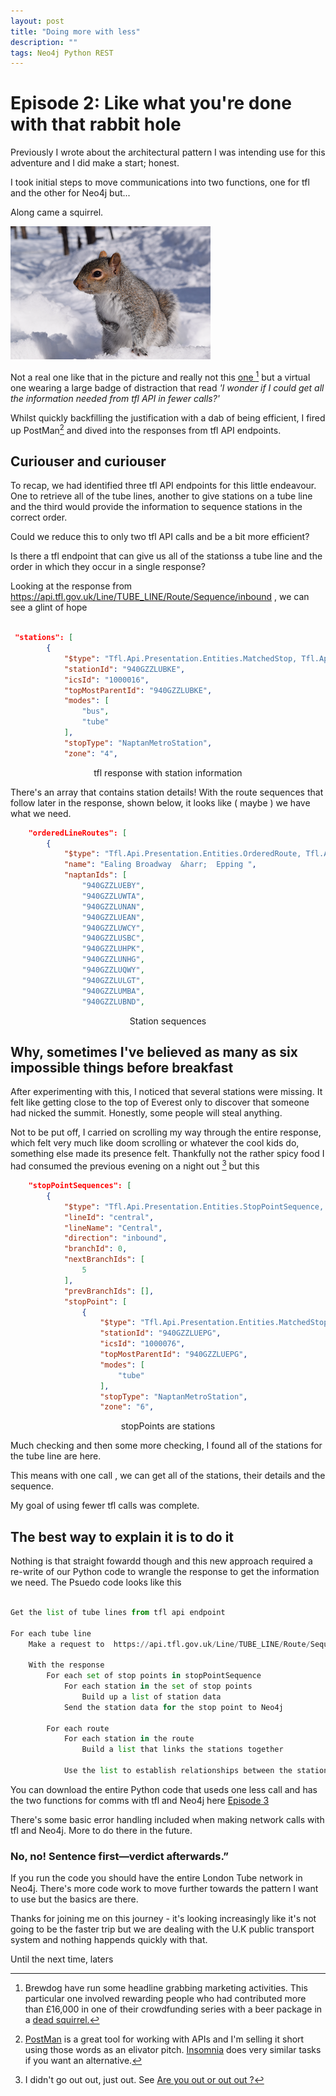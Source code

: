 ```yaml
---
layout: post
title: "Doing more with less"
description: ""
tags: Neo4j Python REST 
---
```



# Episode 2: Like what you're done with that rabbit hole



Previously I wrote about the architectural pattern I was intending use for this adventure and I did make a start; honest.

I took initial steps to move communications into two functions, one for tfl and the other for Neo4j but...

Along came a squirrel.

![Gosh it's cute](/img/tflTube/squirrel_snow.jpg)

 Not a real one like that in the picture and really not this [one ](https://www.independent.co.uk/life-style/food-and-drink/brewdog-worlds-strongest-beer-squirrel-bottle-the-end-of-history-a7436201.html) [^1] but a virtual one wearing a large badge of distraction that read  _'I wonder if I could get all the information needed from tfl API in fewer calls?'_

Whilst quickly backfilling the justification with a dab of being efficient, I fired up PostMan[^2] and dived into the responses from tfl API endpoints. 

## Curiouser and curiouser

To recap, we had identified three tfl API endpoints for this little endeavour.  One to retrieve all of the tube lines, another to give stations on a tube line and the third would provide the information to sequence stations in the correct order.  

Could we reduce this to only two tfl API calls and be a bit more efficient?

Is there a tfl endpoint that can give us all of the stationss a tube line and the order in which they occur in a single response?

Looking at the response from https://api.tfl.gov.uk/Line/TUBE_LINE/Route/Sequence/inbound , we can see a glint of hope 

```json

 "stations": [
        {
            "$type": "Tfl.Api.Presentation.Entities.MatchedStop, Tfl.Api.Presentation.Entities",
            "stationId": "940GZZLUBKE",
            "icsId": "1000016",
            "topMostParentId": "940GZZLUBKE",
            "modes": [
                "bus",
                "tube"
            ],
            "stopType": "NaptanMetroStation",
            "zone": "4",

``` 
<p style="text-align: center;">tfl response with station information</p>


There's an array that contains station details! With the route sequences that follow later in the response, shown below, it looks like ( maybe ) we have what we need.

```json
    "orderedLineRoutes": [
        {
            "$type": "Tfl.Api.Presentation.Entities.OrderedRoute, Tfl.Api.Presentation.Entities",
            "name": "Ealing Broadway  &harr;  Epping ",
            "naptanIds": [
                "940GZZLUEBY",
                "940GZZLUWTA",
                "940GZZLUNAN",
                "940GZZLUEAN",
                "940GZZLUWCY",
                "940GZZLUSBC",
                "940GZZLUHPK",
                "940GZZLUNHG",
                "940GZZLUQWY",
                "940GZZLULGT",
                "940GZZLUMBA",
                "940GZZLUBND",
```
<p style="text-align: center;"> Station sequences</p>


## Why, sometimes I've believed as many as six impossible things before breakfast

After experimenting with this, I noticed that several stations were missing.  It felt like getting close to the top of Everest only to discover that someone had nicked the summit.  Honestly, some people will steal anything. 

Not to be put off, I carried on scrolling my way through the entire response, which felt very much like doom scrolling or whatever the cool kids do, something else made its presence felt. Thankfully not the rather spicy food I had consumed the previous evening on a night out [^3] but this 

```json
    "stopPointSequences": [
        {
            "$type": "Tfl.Api.Presentation.Entities.StopPointSequence, Tfl.Api.Presentation.Entities",
            "lineId": "central",
            "lineName": "Central",
            "direction": "inbound",
            "branchId": 0,
            "nextBranchIds": [
                5
            ],
            "prevBranchIds": [],
            "stopPoint": [
                {
                    "$type": "Tfl.Api.Presentation.Entities.MatchedStop, Tfl.Api.Presentation.Entities",
                    "stationId": "940GZZLUEPG",
                    "icsId": "1000076",
                    "topMostParentId": "940GZZLUEPG",
                    "modes": [
                        "tube"
                    ],
                    "stopType": "NaptanMetroStation",
                    "zone": "6",
```
<p style="text-align: center;"> stopPoints are stations</p>

Much checking and then some more checking, I found all of the stations for the tube line are here.

This means with one call , we can get all of the stations, their details and the sequence.

My goal of using fewer tfl calls was complete.


## The best way to explain it is to do it

Nothing is that straight fowardd though and this new approach required a re-write of our Python code to wrangle the response to get the information we need. The Psuedo code looks like this 

```Python

Get the list of tube lines from tfl api endpoint

For each tube line
    Make a request to  https://api.tfl.gov.uk/Line/TUBE_LINE/Route/Sequence/inbound 

    With the response
        For each set of stop points in stopPointSequence
            For each station in the set of stop points
                Build up a list of station data 
            Send the station data for the stop point to Neo4j
        
        For each route
            For each station in the route
                Build a list that links the stations together
            
            Use the list to establish relationships between the stations in Neo4j

```

You can download the entire Python code that useds one less call and has the two functions for comms with tfl and Neo4j here [Episode 3](/code/2023-10-13_code.py)

There's some basic error handling included when making network calls with tfl and Neo4j.   More to do there in the future.

### No, no! Sentence first—verdict afterwards.”
If you run the code you should have the entire London Tube network in Neo4j.  There's more code work to move further towards the pattern I want to use but the basics are there. 

Thanks for joining me on this journey - it's looking increasingly like it's not going to be the faster trip but we are dealing with the U.K public transport system and nothing happends quickly with that.

Until the next time, laters



[^1]: Brewdog have run some headline grabbing marketing activities.  This particular one involved rewarding people who had contributed more than £16,000 in one of their crowdfunding series with a beer package in a [dead squirrel.](https://www.independent.co.uk/life-style/food-and-drink/brewdog-worlds-strongest-beer-squirrel-bottle-the-end-of-history-a7436201.html)

[^2]: [PostMan](https://www.postman.com) is a great tool for working with APIs and I'm selling it short using those words as an elivator pitch.  [Insomnia](https://insomnia.rest) does very similar tasks if you want an alternative.

[^3]: I didn't go out out, just out.  See [Are you out or out out ?](https://youtu.be/Q5k8Su_ek2k?si=wnlduzmi55bMejjL)